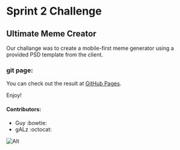 # Sprint 2 Challenge
## Ultimate Meme Creator

Our challange was to create a mobile-first meme generator using a provided PSD template from the client.

### git page:

You can check out the result at [GitHub Pages](https://kedarguy.github.io/gALz-GK-meme-generator/).


Enjoy!

#### Contributors:
- Guy :bowtie:
- gALz :octocat:

![Alt](http://i.imgur.com/lrIBZFe.png "logo")